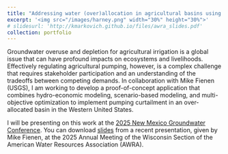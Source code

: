 ```yaml
---
title: "Addressing water (over)allocation in agricultural basins using multi-objective optimization and hydro-economic modeling"
excerpt: '<img src="/images/harney.png" width="30%" height="30%">'
# slidesurl: 'http://kmarkovich.github.io/files/awra_slides.pdf'
collection: portfolio
---
```


Groundwater overuse and depletion for agricultural irrigation is a global issue that can have profound impacts on ecosystems and livelihoods. Effectively regulating agricultural pumping, however, is a complex challenge that requires stakeholder participation and an understanding of the tradeoffs between competing demands. In collaboration with Mike Fienen (USGS), I am working to develop a proof-of-concept application that combines hydro-economic modeling, scenario-based modeling, and multi-objective optimization to implement pumping curtailment in an over-allocated basin in the Western United States. 

I will be presenting on this work at the [2025 New Mexico Groundwater Conference](https://agwt.org/event/2025-new-mexico-groundwater-conference/). You can download [slides](http://kmarkovich.github.io/files/4C_Markovich_Fienen.pdf) from a recent presentation, given by Mike Fienen, at the 2025 Annual Meeting of the Wisconsin Section of the American Water Resources Association (AWRA).

